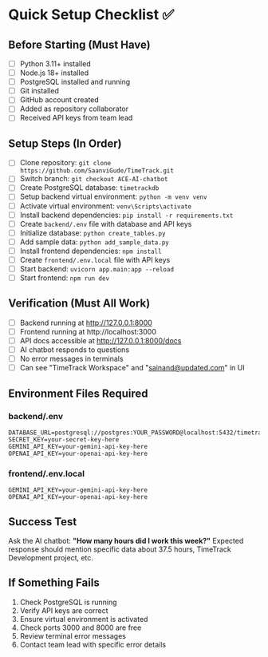 # Quick Setup Checklist ✅

## Before Starting (Must Have)
- [ ] Python 3.11+ installed
- [ ] Node.js 18+ installed  
- [ ] PostgreSQL installed and running
- [ ] Git installed
- [ ] GitHub account created
- [ ] Added as repository collaborator
- [ ] Received API keys from team lead

## Setup Steps (In Order)
- [ ] Clone repository: `git clone https://github.com/SaanviGude/TimeTrack.git`
- [ ] Switch branch: `git checkout ACE-AI-chatbot`
- [ ] Create PostgreSQL database: `timetrackdb`
- [ ] Setup backend virtual environment: `python -m venv venv`
- [ ] Activate virtual environment: `venv\Scripts\activate`
- [ ] Install backend dependencies: `pip install -r requirements.txt`
- [ ] Create `backend/.env` file with database and API keys
- [ ] Initialize database: `python create_tables.py`
- [ ] Add sample data: `python add_sample_data.py`
- [ ] Install frontend dependencies: `npm install`
- [ ] Create `frontend/.env.local` file with API keys
- [ ] Start backend: `uvicorn app.main:app --reload`
- [ ] Start frontend: `npm run dev`

## Verification (Must All Work)
- [ ] Backend running at http://127.0.0.1:8000
- [ ] Frontend running at http://localhost:3000
- [ ] API docs accessible at http://127.0.0.1:8000/docs
- [ ] AI chatbot responds to questions
- [ ] No error messages in terminals
- [ ] Can see "TimeTrack Workspace" and "sainand@updated.com" in UI

## Environment Files Required

### backend/.env
```
DATABASE_URL=postgresql://postgres:YOUR_PASSWORD@localhost:5432/timetrackdb
SECRET_KEY=your-secret-key-here
GEMINI_API_KEY=your-gemini-api-key-here
OPENAI_API_KEY=your-openai-api-key-here
```

### frontend/.env.local
```
GEMINI_API_KEY=your-gemini-api-key-here
OPENAI_API_KEY=your-openai-api-key-here
```

## Success Test
Ask the AI chatbot: **"How many hours did I work this week?"**
Expected response should mention specific data about 37.5 hours, TimeTrack Development project, etc.

## If Something Fails
1. Check PostgreSQL is running
2. Verify API keys are correct
3. Ensure virtual environment is activated
4. Check ports 3000 and 8000 are free
5. Review terminal error messages
6. Contact team lead with specific error details
